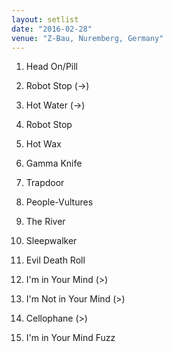 ```yaml
---
layout: setlist
date: "2016-02-28"
venue: "Z-Bau, Nuremberg, Germany"
---
```


 1. Head On/Pill

 2. Robot Stop
    (->)

 3. Hot Water
    (->)

 4. Robot Stop

 5. Hot Wax

 6. Gamma Knife

 7. Trapdoor

 8. People-Vultures

 9. The River

10. Sleepwalker

11. Evil Death Roll

11. I'm in Your Mind
    (>)

12. I'm Not in Your Mind
    (>)

13. Cellophane
    (>)

14. I'm in Your Mind Fuzz


